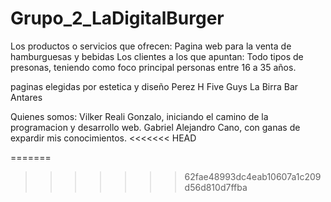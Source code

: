 # Grupo_2_LaDigitalBurger
Los productos o servicios que ofrecen: Pagina web para la venta de hamburguesas y bebidas
Los clientes a los que apuntan: Todo tipos de presonas, teniendo como foco principal personas entre 16 a 35 años.

paginas elegidas por estetica y diseño
Perez H
Five Guys
La Birra Bar
Antares     

Quienes somos:
Vilker Reali Gonzalo, iniciando el camino de la programacion y desarrollo web.
Gabriel Alejandro Cano, con ganas de expardir mis conocimientos.
<<<<<<< HEAD

=======
>>>>>>> 62fae48993dc4eab10607a1c209d56d810d7ffba
